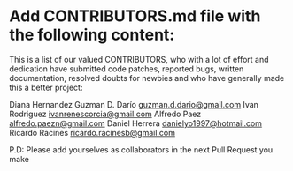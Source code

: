 # Add CONTRIBUTORS.md file with the following content:

This is a list of our valued CONTRIBUTORS, who with a lot of effort and dedication have submitted code patches, reported bugs, written documentation, resolved doubts for newbies and who have generally made this a better project:

Diana Hernandez
Guzman D. Darío guzman.d.dario@gmail.com
Ivan Rodriguez ivanrenescorcia@gmail.com
Alfredo Paez  alfredo.paezn@gmail.com
Daniel Herrera danielyo1997@hotmail.com
Ricardo Racines ricardo.racinesb@gmail.com

<Please be added in alphabetical order>

P.D: Please add yourselves as collaborators in the next Pull Request you make
